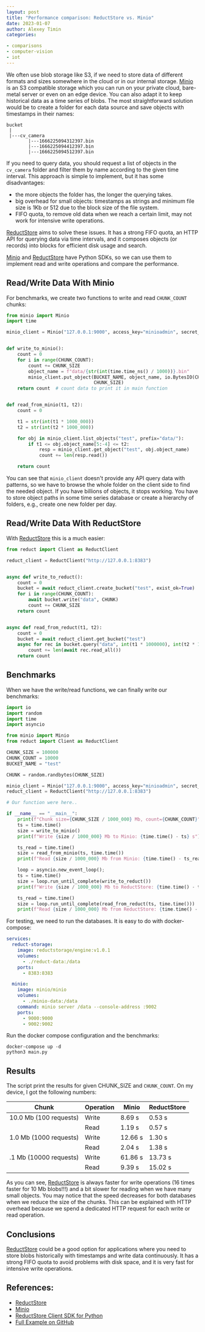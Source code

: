 ```yaml
---
layout: post
title: "Performance comparison: ReductStore vs. Minio"
date: 2023-01-07
author: Alexey Timin
categories:

- comparisons
- computer-vision
- iot
---
```



We often use blob storage like S3, if we need to store data of different formats and sizes somewhere in the cloud or in
our internal storage. [Minio][2] is an S3 compatible storage which you can run on your private cloud, bare-metal server
or even on an edge device. You can also adapt it to keep historical data as a time series of blobs. The most
straightforward solution would be to create a folder for each data source and save objects with timestamps in their
names:

```
bucket
 |
 |---cv_camera
        |---1666225094312397.bin
        |---1666225094412397.bin
        |---1666225094512397.bin
```

<!--more-->

If you need to query data, you should request a list of objects in the `cv_camera` folder and filter them by name
according to the given time interval.
This approach is simple to implement, but it has some disadvantages:

- the more objects the folder has, the longer the querying takes.
- big overhead for small objects: timestamps as strings and minimum file size is 1Kb or 512 due to the block size of the
  file system.
- FIFO quota, to remove old data when we reach a certain limit, may not work for intensive write operations.

[ReductStore][1] aims to solve these issues. It has a strong FIFO quota, an HTTP API for querying data via time
intervals, and it composes objects (or records) into blocks for efficient disk usage and search.

[Minio][2] and [ReductStore][1] have Python SDKs, so we can use them to implement read and write operations and compare
the performance.

## Read/Write Data With Minio

For benchmarks, we create two functions to write and read `CHUNK_COUNT` chunks:

```python
from minio import Minio
import time

minio_client = Minio("127.0.0.1:9000", access_key="minioadmin", secret_key="minioadmin", secure=False)


def write_to_minio():
    count = 0
    for i in range(CHUNK_COUNT):
        count += CHUNK_SIZE
        object_name = f"data/{str(int(time.time_ns() / 1000))}.bin"
        minio_client.put_object(BUCKET_NAME, object_name, io.BytesIO(CHUNK),
                                CHUNK_SIZE)
    return count  # count data to print it in main function


def read_from_minio(t1, t2):
    count = 0

    t1 = str(int(t1 * 1000_000))
    t2 = str(int(t2 * 1000_000))

    for obj in minio_client.list_objects("test", prefix="data/"):
        if t1 <= obj.object_name[5:-4] <= t2:
            resp = minio_client.get_object("test", obj.object_name)
            count += len(resp.read())

    return count
```

You can see that `minio_client` doesn't provide any API query data with patterns, so we have to browse the whole folder
on the client side to find the needed object. If you have billions of objects, it stops working. You have to store
object paths in some time series database or create a hierarchy of folders, e.g., create one new folder per day.

## Read/Write Data With ReductStore

With [ReductStore][1] this is a much easier:

```python
from reduct import Client as ReductClient

reduct_client = ReductClient("http://127.0.0.1:8383")


async def write_to_reduct():
    count = 0
    bucket = await reduct_client.create_bucket("test", exist_ok=True)
    for i in range(CHUNK_COUNT):
        await bucket.write("data", CHUNK)
        count += CHUNK_SIZE
    return count


async def read_from_reduct(t1, t2):
    count = 0
    bucket = await reduct_client.get_bucket("test")
    async for rec in bucket.query("data", int(t1 * 1000000), int(t2 * 1000000)):
        count += len(await rec.read_all())
    return count
```

## Benchmarks

When we have the write/read functions, we can finally write our benchmarks:

```python
import io
import random
import time
import asyncio

from minio import Minio
from reduct import Client as ReductClient

CHUNK_SIZE = 100000
CHUNK_COUNT = 10000
BUCKET_NAME = "test"

CHUNK = random.randbytes(CHUNK_SIZE)

minio_client = Minio("127.0.0.1:9000", access_key="minioadmin", secret_key="minioadmin", secure=False)
reduct_client = ReductClient("http://127.0.0.1:8383")

# Our function were here..

if __name__ == "__main__":
    print(f"Chunk size={CHUNK_SIZE / 1000_000} Mb, count={CHUNK_COUNT}")
    ts = time.time()
    size = write_to_minio()
    print(f"Write {size / 1000_000} Mb to Minio: {time.time() - ts} s")

    ts_read = time.time()
    size = read_from_minio(ts, time.time())
    print(f"Read {size / 1000_000} Mb from Minio: {time.time() - ts_read} s")

    loop = asyncio.new_event_loop();
    ts = time.time()
    size = loop.run_until_complete(write_to_reduct())
    print(f"Write {size / 1000_000} Mb to ReductStore: {time.time() - ts} s")

    ts_read = time.time()
    size = loop.run_until_complete(read_from_reduct(ts, time.time()))
    print(f"Read {size / 1000_000} Mb from ReductStore: {time.time() - ts_read} s")

```

For testing, we need to run the databases. It is easy to do with docker-compose:

```yml
services:
  reduct-storage:
    image: reductstorage/engine:v1.0.1
    volumes:
      - ./reduct-data:/data
    ports:
      - 8383:8383

  minio:
    image: minio/minio
    volumes:
      - ./minio-data:/data
    command: minio server /data --console-address :9002
    ports:
      - 9000:9000
      - 9002:9002
```

Run the docker compose configuration and the benchmarks:

```shell
docker-compose up -d
python3 main.py
```

## Results

The script print the results for given CHUNK_SIZE and `CHUNK_COUNT`. On my device, I got the following numbers:

| Chunk                  | Operation | Minio   | ReductStore |
|------------------------|-----------|---------|-------------|
| 10.0 Mb (100 requests) | Write     | 8.69 s  | 0.53 s      | 
|                        | Read      | 1.19 s  | 0.57 s      |   
| 1.0 Mb (1000 requests) | Write     | 12.66 s | 1.30 s      | 
|                        | Read      | 2.04 s  | 1.38 s      |   
| .1 Mb (10000 requests) | Write     | 61.86 s | 13.73 s     | 
|                        | Read      | 9.39 s  | 15.02 s     |   

As you can see, [ReductStore][1] is always faster for write operations (16 times faster for 10 Mb blobs!!!) and a bit
slower for reading when we have many small objects. You may notice that the speed decreases for both databases when we
reduce the size of the chunks. This can be explained with HTTP overhead because we spend a dedicated HTTP request for
each write or read operation.

## Conclusions

[ReductStore][1] could be a good option for applications where you need to store blobs historically with timestamps and
write data continuously. It has a strong FIFO quota to avoid problems with disk space, and it is very fast for intensive
write operations.

## References:

* [ReductStore][1]
* [Minio][2]
* [ReductStore Client SDK for Python](https://github.com/reductstore/reduct-py)
* [Full Example on GitHub](https://github.com/reductstore/reduct-vs-minio)

[1]:https://wwww.reduct.store/

[2]:https://min.io
